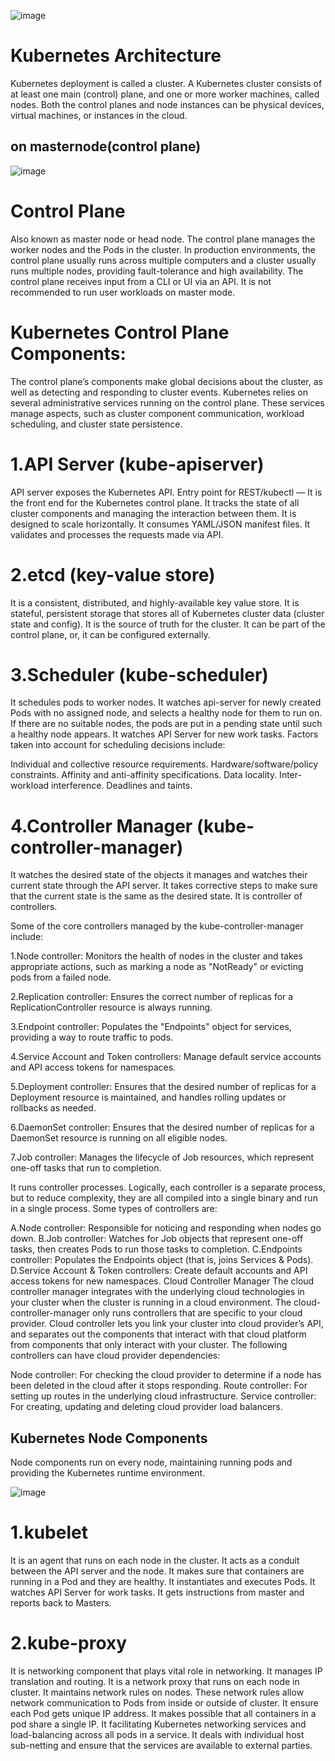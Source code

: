 ![image](https://github.com/user-attachments/assets/7179ba54-4aba-4212-9d5a-2d9ec43c9042)

# Kubernetes Architecture
Kubernetes deployment is called a cluster. 
A Kubernetes cluster consists of at least one main (control) plane, and one or more worker machines, called nodes. 
Both the control planes and node instances can be physical devices, virtual machines, or instances in the cloud.


## on masternode(control plane)
![image](https://github.com/user-attachments/assets/75831052-2800-4c81-9119-4957f781ea9e)


# Control Plane
Also known as master node or head node.
The control plane manages the worker nodes and the Pods in the cluster.
In production environments, the control plane usually runs across multiple computers and a cluster usually runs multiple nodes, providing fault-tolerance and high availability.
The control plane receives input from a CLI or UI via an API.
It is not recommended to run user workloads on master mode.

# Kubernetes Control Plane Components:
The control plane’s components make global decisions about the cluster, as well as detecting and responding to cluster events. Kubernetes relies on several administrative services running on the control plane. These services manage aspects, such as cluster component communication, workload scheduling, and cluster state persistence.

# 1.API Server (kube-apiserver)
API server exposes the Kubernetes API.
Entry point for REST/kubectl — It is the front end for the Kubernetes control plane.
It tracks the state of all cluster components and managing the interaction between them.
It is designed to scale horizontally.
It consumes YAML/JSON manifest files.
It validates and processes the requests made via API.

# 2.etcd (key-value store)
It is a consistent, distributed, and highly-available key value store.
It is stateful, persistent storage that stores all of Kubernetes cluster data (cluster state and config).
It is the source of truth for the cluster.
It can be part of the control plane, or, it can be configured externally.

# 3.Scheduler (kube-scheduler)
It schedules pods to worker nodes.
It watches api-server for newly created Pods with no assigned node, and selects a healthy node for them to run on.
If there are no suitable nodes, the pods are put in a pending state until such a healthy node appears.
It watches API Server for new work tasks.
Factors taken into account for scheduling decisions include:

Individual and collective resource requirements.
Hardware/software/policy constraints.
Affinity and anti-affinity specifications.
Data locality.
Inter-workload interference.
Deadlines and taints.

# 4.Controller Manager (kube-controller-manager)
It watches the desired state of the objects it manages and watches their current state through the API server.
It takes corrective steps to make sure that the current state is the same as the desired state.
It is controller of controllers.

Some of the core controllers managed by the kube-controller-manager include:

1.Node controller: Monitors the health of nodes in the cluster and takes appropriate actions, such as marking a node as "NotReady" or evicting pods from a failed node.

2.Replication controller: Ensures the correct number of replicas for a ReplicationController resource is always running.

3.Endpoint controller: Populates the "Endpoints" object for services, providing a way to route traffic to pods.

4.Service Account and Token controllers: Manage default service accounts and API access tokens for namespaces.

5.Deployment controller: Ensures that the desired number of replicas for a Deployment resource is maintained, and handles rolling updates or rollbacks as needed.

6.DaemonSet controller: Ensures that the desired number of replicas for a DaemonSet resource is running on all eligible nodes.

7.Job controller: Manages the lifecycle of Job resources, which represent one-off tasks that run to completion.










It runs controller processes. Logically, each controller is a separate process, but to reduce complexity, they are all compiled into a single binary and run in a single process.
Some types of controllers are:

A.Node controller: Responsible for noticing and responding when nodes go down.
B.Job controller: Watches for Job objects that represent one-off tasks, then creates Pods to run those tasks to completion.
C.Endpoints controller: Populates the Endpoints object (that is, joins Services & Pods).
D.Service Account & Token controllers: Create default accounts and API access tokens for new namespaces.
Cloud Controller Manager
The cloud controller manager integrates with the underlying cloud technologies in your cluster when the cluster is running in a cloud environment.
The cloud-controller-manager only runs controllers that are specific to your cloud provider.
Cloud controller lets you link your cluster into cloud provider’s API, and separates out the components that interact with that cloud platform from components that only interact with your cluster.
The following controllers can have cloud provider dependencies:

Node controller: For checking the cloud provider to determine if a node has been deleted in the cloud after it stops responding.
Route controller: For setting up routes in the underlying cloud infrastructure.
Service controller: For creating, updating and deleting cloud provider load balancers.

## Kubernetes Node Components

Node components run on every node, maintaining running pods and providing the Kubernetes runtime environment.

![image](https://github.com/user-attachments/assets/4b3e9520-bc9f-47ee-85a6-3c2dcbba66f6)

# 1.kubelet
It is an agent that runs on each node in the cluster.
It acts as a conduit between the API server and the node.
It makes sure that containers are running in a Pod and they are healthy.
It instantiates and executes Pods.
It watches API Server for work tasks.
It gets instructions from master and reports back to Masters.


# 2.kube-proxy
It is networking component that plays vital role in networking.
It manages IP translation and routing.
It is a network proxy that runs on each node in cluster.
It maintains network rules on nodes. These network rules allow network communication to Pods from inside or outside of cluster.
It ensure each Pod gets unique IP address.
It makes possible that all containers in a pod share a single IP.
It facilitating Kubernetes networking services and load-balancing across all pods in a service.
It deals with individual host sub-netting and ensure that the services are available to external parties.



